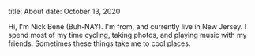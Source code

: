 title: About
date: October 13, 2020

Hi, I'm Nick Bené (Buh-NAY). I'm from, and currently live in  New Jersey. I spend most of my time cycling, taking photos, and playing music with my friends. Sometimes these things take me to cool places.
